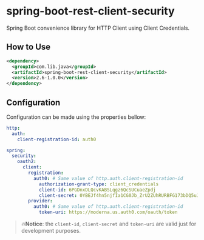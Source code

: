 # spring-boot-rest-client-security

Spring Boot convenience library for HTTP Client using Client Credentials.  

## How to Use

```xml
<dependency>
  <groupId>com.lib.java</groupId>
  <artifactId>spring-boot-rest-client-security</artifactId>
  <version>2.6-1.0.0</version>
</dependency>
```

## Configuration

Configuration can be made using the properties bellow:

```yaml
http:
  auth:
    client-registration-id: auth0 

spring:
  security:
    oauth2:
      client:
        registration:
          auth0: # Same value of http.auth.client-registration-id
            authorization-grant-type: client_credentials
            client-id: 6PGDnxDLQcvKABSLqgz6QcSUCuaeZpdj
            client-secret: 0YBEJf4hn5njfIa1CG0Jb_ZrU2ZUhRURBFG173bDQ5uJkuCNAr_9jqt1EDr5_utd
        provider:
          auth0: # Same value of http.auth.client-registration-id
            token-uri: https://moderna.us.auth0.com/oauth/token
```

> 🔥__Notice__: the `client-id`, `client-secret` and `token-uri` are valid just for development purposes.
